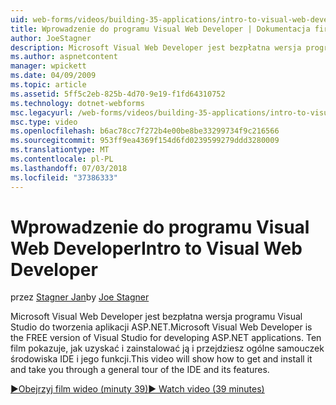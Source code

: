 ```yaml
---
uid: web-forms/videos/building-35-applications/intro-to-visual-web-developer
title: Wprowadzenie do programu Visual Web Developer | Dokumentacja firmy Microsoft
author: JoeStagner
description: Microsoft Visual Web Developer jest bezpłatna wersja programu Visual Studio do tworzenia aplikacji ASP.NET. Ten film pokazuje, jak pobrać i zainstalować go i t...
ms.author: aspnetcontent
manager: wpickett
ms.date: 04/09/2009
ms.topic: article
ms.assetid: 5ff5c2eb-825b-4d70-9e19-f1fd64310752
ms.technology: dotnet-webforms
msc.legacyurl: /web-forms/videos/building-35-applications/intro-to-visual-web-developer
msc.type: video
ms.openlocfilehash: b6ac78cc7f272b4e00be8be33299734f9c216566
ms.sourcegitcommit: 953ff9ea4369f154d6fd0239599279ddd3280009
ms.translationtype: MT
ms.contentlocale: pl-PL
ms.lasthandoff: 07/03/2018
ms.locfileid: "37386333"
---
```

<a name="intro-to-visual-web-developer"></a><span data-ttu-id="aa623-104">Wprowadzenie do programu Visual Web Developer</span><span class="sxs-lookup"><span data-stu-id="aa623-104">Intro to Visual Web Developer</span></span>
====================
<span data-ttu-id="aa623-105">przez [Stagner Jan](https://github.com/JoeStagner)</span><span class="sxs-lookup"><span data-stu-id="aa623-105">by [Joe Stagner](https://github.com/JoeStagner)</span></span>

<span data-ttu-id="aa623-106">Microsoft Visual Web Developer jest bezpłatna wersja programu Visual Studio do tworzenia aplikacji ASP.NET.</span><span class="sxs-lookup"><span data-stu-id="aa623-106">Microsoft Visual Web Developer is the FREE version of Visual Studio for developing ASP.NET applications.</span></span> <span data-ttu-id="aa623-107">Ten film pokazuje, jak uzyskać i zainstalować ją i przejdziesz ogólne samouczek środowiska IDE i jego funkcji.</span><span class="sxs-lookup"><span data-stu-id="aa623-107">This video will show how to get and install it and take you through a general tour of the IDE and its features.</span></span>

[<span data-ttu-id="aa623-108">&#9654;Obejrzyj film wideo (minuty 39)</span><span class="sxs-lookup"><span data-stu-id="aa623-108">&#9654; Watch video (39 minutes)</span></span>](https://channel9.msdn.com/Blogs/ASP-NET-Site-Videos/intro-to-visual-web-developer)
